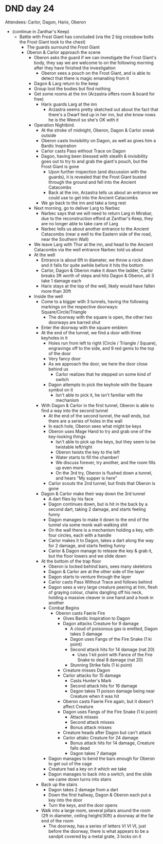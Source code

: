 # DND day 24
Attendees: Carlor, Dagon, Harix, Oberon

- (continue in Zanthar's Keep)
    - Battle with Frost Giant has concluded (via the 2 big crossbow bolts the Frost Giant took to the chest)
        - The guards surround the Frost Giant
        - Oberon & Carlor approach the scene
            - Oberon asks the guard if we can investigate the Frost Giant's body, they say we are welcome to on the following morning after they have finished the investigation
                - Oberon sees a pouch on the Frost Giant, and is able to detect that there is magic emanating from it
            - Dagon & Larg return to the keep
            - Group loot the bodies but find nothing
            - Get some rooms at the inn (Arzastra offers room & board for free)
                - Harix guards Larg at the inn
                    - Arzastra seems pretty sketched out about the fact that there's a Dwarf tied up in her inn, but she know nows he is the Weevil so she's OK with it
            - Operation Nightbird.
                - At the stroke of midnight, Oberon, Dagon & Carlor sneak outside
                - Oberon casts Invisibility on Dagon, as well as gives him a Bardic Inspiration
                - Carlor casts Pass without Trace on Dagon
                - Dagon, having been blessed with stealth & invisibility goes out to try to and grab the giant's pouch, but the Frost Giant is gone
                    - Upon further inspection (and discussion with the guards), it is revealed that the Frost Giant busted through the ground and fell into the Ancient Catacombs
                    - Back at the inn, Arzastra tells us about an entrance we could use to get into the Ancient Catacombs
                - We go back to the inn and take a long rest
            - Next morning, go to deliver Larg to Narbec
                - Narbec says that we will need to return Larg in Mirabar, due to the reconstruction efford at Zanthar's Keep, they are no longer able to take care of Larg
                - Narbec tells us about another entrance to the Ancient Catacombs (near a well to the Eastern side of the road, near the Southern Wall)
            - We leave Larg with Thor at the inn, and head to the Ancient Catacombs via the well entrance Narbec told us about
            - At the well
                - Entrance is about 6ft in diameter, we throw a rock down and it falls for quite awhile before it hits the bottom
                - Carlor, Dagon & Oberon make it down the ladder, Carlor breaks 3ft worth of steps and hits Dagon & Oberon, all 3 take 1 damage each
                - Harix stays at the top of the well, likely would have fallen more than 30ft
            - Inside the well
                - Come to a bigger with 3 tunnels, having the following markings on the respective doorways: Square/Circle/Triangle
                    - The doorway with the square is open, the other two doorways are barred shut
                - Enter the doorway with the square emblem
                - At the end of the tunnel, we find a door with three keyholes in it
                    - Holes run from left to right (Circle / Triangle / Square), engravings off to the side, and 9 red gems to the top of the door
                    - Very fancy door
                    - As we approach the door, we here the door close behind us
                        - Carlor realizes that he stepped on some kind of switch
                    - Dagon attempts to pick the keyhole with the Square symbol on it
                        - Isn't able to pick it, he isn't familiar with the mechanism
                - With Dagon & Carlor in the first tunnel, Oberon is able to find a way into the second tunnel
                    - At the end of the second tunnel, the wall ends, but there are a series of holes in the wall
                    - In each hole, Oberon sees what might be keys
                    - Oberon uses Mage Hand to try and grab one of the key-looking things
                        - Isn't able to pick up the keys, but they seem to be twistable left/right
                        - Oberon twists the key to the left
                        - Water starts to fill the chamber!
                        - We discuss forever, try another, and the room fills up even more
                        - On the 3rd try, Oberon is flushed down a tunnel, and hears "My supper is here"
                    - Carlor scouts the 2nd tunnel, but finds that Oberon is gone
                - Dagon & Carlor make their way down the 3rd tunnel
                    - A dart flies by his face
                    - Dagon continues down, but is hit in the back by a second dart, taking 2 damage, and starts feeling funny
                    - Dagon manages to make it down to the end of the tunnel via some monk wall-walking shit
                    - On the wall there is a mechanism holding a key, with four circles, each with a handle
                    - Carlor makes it to Dagon, takes a dart along the way for 2 damage, and starts feeling funny
                    - Carlor & Dagon manage to release the key & grab it, but the floor lowers and we slide down
                - At the bottom of the trap floor
                    - Oberon is locked behind bars, sees many skeletons
                    - Dagon & Carlor are at the other side of the layer
                    - Dagon starts to venture through the layer
                    - Carlor casts Pass Without Trace and follows behind
                    - Dagon sees a very large creature peering at him, flesh of graying colour, chains dangling off his neck, holding a massive cleaver in one hand and a hook in another
                    - Combat Begins
                        - Oberon casts Faerie Fire
                            - Gives Bardic Inspiration to Dagon
                            - Dagon attacks Creature for 9 damage
                                - A cloud of poisonous gas is emitted, Dagon takes 3 damage
                                - Dagon uses Fangs of the Fire Snake (1 ki point)
                                - Second attack hits for 14 damage (nat 20)
                                    - Uses 1 kit point with Fance of the Fire Snake to deal 8 damage (nat 20)
                                - Stunning Strike fails (1 ki point)
                            - Creature misses Dagon
                            - Carlor attacks for 15 damage
                                - Casts Hunter's Mark
                                - Second attack hits for 16 damage
                                - Dagon takes 11 poison damage being near Creature when it was hit
                            - Oberon casts Faerie Fire again, but it doesn't affect Creature
                            - Dagon uses Fangs of the Fire Snake (1 ki point)
                                - Attack misses
                                - Second attack misses
                                - Bonus attack misses
                            - Creature heads after Dagon but can't attack
                            - Carlor attakc Creature for 24 damage
                                - Bonus attack hits for 14 damage, Creature falls dead
                                - Dagon takes 7 damage
                    - Dagon manages to bend the bars enough for Oberon to get out of the cage
                    - Creature had a key on it which we take
                    - Dagon manages to back into a switch, and the slide we came down turns into stairs
                - Back up the stairs
                    - Dagon takes 2 damage from a dart
                    - Down the first hallway, Dagon & Oberon each put a key into the door
                    - Turn the keys, and the door opens
                - Walk into a large room, several pillars around the room (2ft in diameter, ceiling height/30ft) a doorway at the far end of the room
                    - The doorway, has a series of letters VI VI VI, just before the doorway, there is what appears to be a sandpit covered by a metal grate, 3 locks on it
